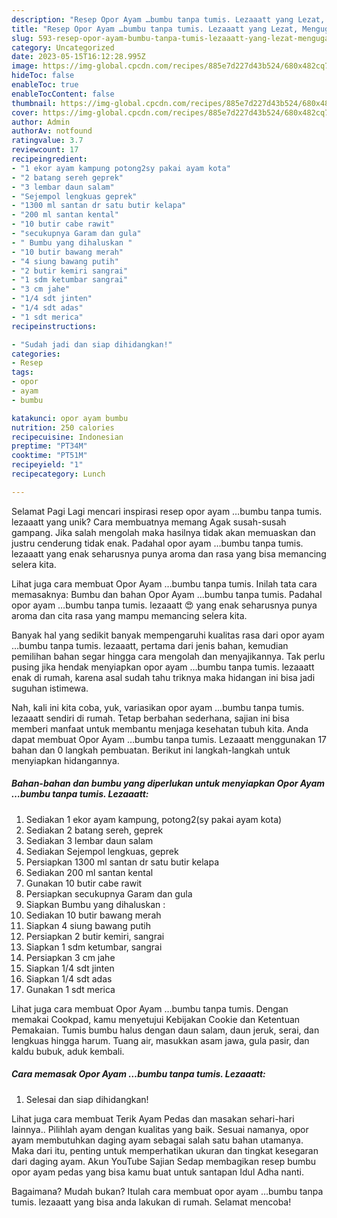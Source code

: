 ```yaml
---
description: "Resep Opor Ayam …bumbu tanpa tumis. Lezaaatt yang Lezat, Mengugah Selera"
title: "Resep Opor Ayam …bumbu tanpa tumis. Lezaaatt yang Lezat, Mengugah Selera"
slug: 593-resep-opor-ayam-bumbu-tanpa-tumis-lezaaatt-yang-lezat-mengugah-selera
category: Uncategorized
date: 2023-05-15T16:12:28.995Z
image: https://img-global.cpcdn.com/recipes/885e7d227d43b524/680x482cq70/opor-ayam-bumbu-tanpa-tumis-lezaaatt-foto-resep-utama.jpg
hideToc: false
enableToc: true
enableTocContent: false
thumbnail: https://img-global.cpcdn.com/recipes/885e7d227d43b524/680x482cq70/opor-ayam-bumbu-tanpa-tumis-lezaaatt-foto-resep-utama.jpg
cover: https://img-global.cpcdn.com/recipes/885e7d227d43b524/680x482cq70/opor-ayam-bumbu-tanpa-tumis-lezaaatt-foto-resep-utama.jpg
author: Admin
authorAv: notfound
ratingvalue: 3.7
reviewcount: 17
recipeingredient:
- "1 ekor ayam kampung potong2sy pakai ayam kota"
- "2 batang sereh geprek"
- "3 lembar daun salam"
- "Sejempol lengkuas geprek"
- "1300 ml santan dr satu butir kelapa"
- "200 ml santan kental"
- "10 butir cabe rawit"
- "secukupnya Garam dan gula"
- " Bumbu yang dihaluskan "
- "10 butir bawang merah"
- "4 siung bawang putih"
- "2 butir kemiri sangrai"
- "1 sdm ketumbar sangrai"
- "3 cm jahe"
- "1/4 sdt jinten"
- "1/4 sdt adas"
- "1 sdt merica"
recipeinstructions:

- "Sudah jadi dan siap dihidangkan!"
categories:
- Resep
tags:
- opor
- ayam
- bumbu

katakunci: opor ayam bumbu 
nutrition: 250 calories
recipecuisine: Indonesian
preptime: "PT34M"
cooktime: "PT51M"
recipeyield: "1"
recipecategory: Lunch

---
```



Selamat Pagi Lagi mencari inspirasi resep opor ayam …bumbu tanpa tumis. lezaaatt yang unik? Cara membuatnya memang Agak susah-susah gampang. Jika salah mengolah maka hasilnya tidak akan memuaskan dan justru cenderung tidak enak. Padahal opor ayam …bumbu tanpa tumis. lezaaatt yang enak seharusnya punya aroma dan rasa yang bisa memancing selera kita.


Lihat juga cara membuat Opor Ayam …bumbu tanpa tumis. Inilah tata cara memasaknya: Bumbu dan bahan Opor Ayam …bumbu tanpa tumis. Padahal opor ayam …bumbu tanpa tumis. lezaaatt 😍 yang enak seharusnya punya aroma dan cita rasa yang mampu memancing selera kita.

Banyak hal yang sedikit banyak mempengaruhi kualitas rasa dari opor ayam …bumbu tanpa tumis. lezaaatt, pertama dari jenis bahan, kemudian pemilihan bahan segar hingga cara mengolah dan menyajikannya. Tak perlu pusing jika hendak menyiapkan opor ayam …bumbu tanpa tumis. lezaaatt enak di rumah, karena asal sudah tahu triknya maka hidangan ini bisa jadi suguhan istimewa.


Nah, kali ini kita coba, yuk, variasikan opor ayam …bumbu tanpa tumis. lezaaatt sendiri di rumah. Tetap berbahan sederhana, sajian ini bisa memberi manfaat untuk membantu menjaga kesehatan tubuh kita. Anda dapat membuat Opor Ayam …bumbu tanpa tumis. Lezaaatt menggunakan 17 bahan dan 0 langkah pembuatan. Berikut ini langkah-langkah untuk menyiapkan hidangannya.

<!--inarticleads1-->

##### Bahan-bahan dan bumbu yang diperlukan untuk menyiapkan Opor Ayam …bumbu tanpa tumis. Lezaaatt:

1. Sediakan 1 ekor ayam kampung, potong2(sy pakai ayam kota)
1. Sediakan 2 batang sereh, geprek
1. Sediakan 3 lembar daun salam
1. Sediakan Sejempol lengkuas, geprek
1. Persiapkan 1300 ml santan dr satu butir kelapa
1. Sediakan 200 ml santan kental
1. Gunakan 10 butir cabe rawit
1. Persiapkan secukupnya Garam dan gula
1. Siapkan  Bumbu yang dihaluskan :
1. Sediakan 10 butir bawang merah
1. Siapkan 4 siung bawang putih
1. Persiapkan 2 butir kemiri, sangrai
1. Siapkan 1 sdm ketumbar, sangrai
1. Persiapkan 3 cm jahe
1. Siapkan 1/4 sdt jinten
1. Siapkan 1/4 sdt adas
1. Gunakan 1 sdt merica


Lihat juga cara membuat Opor Ayam …bumbu tanpa tumis. Dengan memakai Cookpad, kamu menyetujui Kebijakan Cookie dan Ketentuan Pemakaian. Tumis bumbu halus dengan daun salam, daun jeruk, serai, dan lengkuas hingga harum. Tuang air, masukkan asam jawa, gula pasir, dan kaldu bubuk, aduk kembali. 

<!--inarticleads2-->

##### Cara memasak Opor Ayam …bumbu tanpa tumis. Lezaaatt:


1. Selesai dan siap dihidangkan!

Lihat juga cara membuat Terik Ayam Pedas dan masakan sehari-hari lainnya.. Pilihlah ayam dengan kualitas yang baik. Sesuai namanya, opor ayam membutuhkan daging ayam sebagai salah satu bahan utamanya. Maka dari itu, penting untuk memperhatikan ukuran dan tingkat kesegaran dari daging ayam. Akun YouTube Sajian Sedap membagikan resep bumbu opor ayam pedas yang bisa kamu buat untuk santapan Idul Adha nanti. 

Bagaimana? Mudah bukan? Itulah cara membuat opor ayam …bumbu tanpa tumis. lezaaatt yang bisa anda lakukan di rumah. Selamat mencoba!
